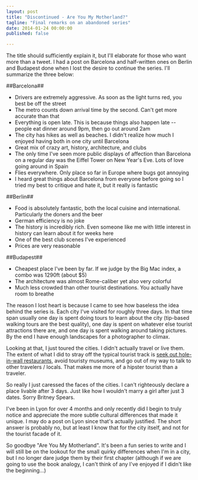 ```yaml
---
layout: post
title: "Discontinued - Are You My Motherland?"
tagline: "Final remarks on an abandoned series"
date: 2014-01-24 00:00:00
published: false

---
```


The title should sufficiently explain it, but I'll elaborate for those who want 
more than a tweet. I had a post on Barcelona and half-written ones on Berlin and 
Budapest done when I lost the desire to continue the series. I'll summarize the 
three below:

##Barcelona##

- Drivers are extremely aggressive. As soon as the light turns red, you best be 
off the street
- The metro counts down arrival time by the second. Can't get more accurate than 
that
- Everything is open late. This is because things also happen late -- people eat 
dinner around 9pm, then go out around 2am
- The city has hikes as well as beaches. I didn't realize how much I enjoyed 
having both in one city until Barcelona
- Great mix of crazy art, history, architecture, and clubs
- The only time I've seen more public displays of affection than Barcelona on a 
regular day was the Eiffel Tower on New Year's Eve. Lots of love going around in 
Spain
- Flies everywhere. Only place so far in Europe where bugs got annoying
- I heard great things about Barcelona from everyone before going so I tried my 
best to critique and hate it, but it really is fantastic

##Berlin##

- Food is absolutely fantastic, both the local cuisine and international. 
Particularly the doners and the beer
- German efficiency is no joke
- The history is incredibly rich. Even someone like me with little interest in 
history can learn about it for weeks here
- One of the best club scenes I've experienced
- Prices are very reasonable

##Budapest##

- Cheapest place I've been by far. If we judge by the Big Mac index, a combo was 
1290ft (about $5)
- The architecture was almost Rome-caliber yet also very colorful
- Much less crowded than other tourist destinations. You actually have room to 
breathe

The reason I lost heart is because I came to see how baseless the idea behind 
the series is. Each city I've visited for roughly three days. In that time span 
usually one day is spent doing tours to learn about the city (tip-based walking 
tours are the best quality), one day is spent on whatever else tourist 
attractions there are, and one day is spent walking around taking pictures. By 
the end I have enough landscapes for a photographer to climax.

Looking at that, I just toured the cities. I didn't actually travel or live 
them. The extent of what I did to stray off the typical tourist track is [seek 
out hole-in-wall restaurants](/blog/lean-traveling), avoid touristy museums, and 
go out of my way to talk to other travelers / locals. That makes me more of a 
hipster tourist than a traveler.

So really I just caressed the faces of the cities. I can't righteously declare a 
place livable after 3 days. Just like how I wouldn't marry a girl after just 3 
dates. Sorry Britney Spears.

I've been in Lyon for over 4 months and only recently did I begin to truly 
notice and appreciate the more subtle cultural differences that made it unique. 
I may do a post on Lyon since that's actually justified. The short answer is 
probably no, but at least I know that for the city itself, and not for the 
tourist facade of it.

So goodbye "Are You My Motherland". It's been a fun series to write and I will 
still be on the lookout for the small quirky differences when I'm in a city, but 
I no longer dare judge them by their first chapter (although if we are going to 
use the book analogy, I can't think of any I've enjoyed if I didn't like the 
beginning...)

